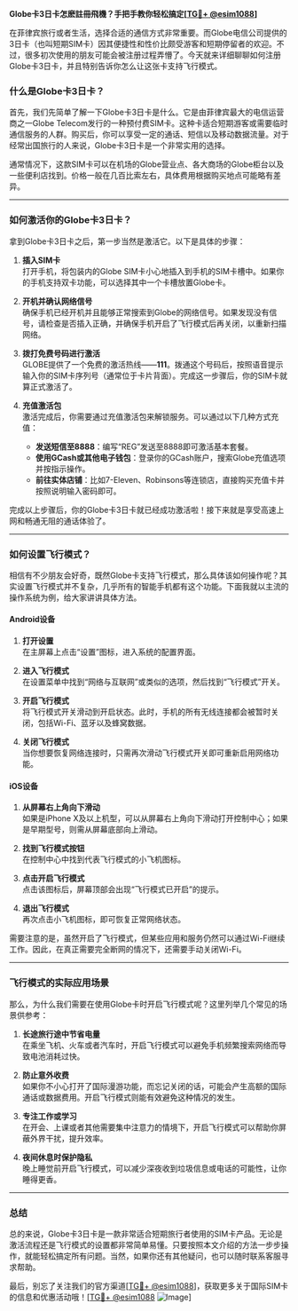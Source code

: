 **Globe卡3日卡怎麽註冊飛機？手把手教你轻松搞定[[TG💪+ @esim1088](https://t.me/s/esim1088)]**

在菲律宾旅行或者生活，选择合适的通信方式非常重要。而Globe电信公司提供的3日卡（也叫短期SIM卡）因其便捷性和性价比颇受游客和短期停留者的欢迎。不过，很多初次使用的朋友可能会被注册过程弄懵了。今天就来详细聊聊如何注册Globe卡3日卡，并且特别告诉你怎么让这张卡支持飞行模式。

### 什么是Globe卡3日卡？

首先，我们先简单了解一下Globe卡3日卡是什么。它是由菲律宾最大的电信运营商之一Globe Telecom发行的一种预付费SIM卡。这种卡适合短期游客或需要临时通信服务的人群。购买后，你可以享受一定的通话、短信以及移动数据流量。对于经常出国旅行的人来说，Globe卡3日卡是一个非常实用的选择。

通常情况下，这款SIM卡可以在机场的Globe营业点、各大商场的Globe柜台以及一些便利店找到。价格一般在几百比索左右，具体费用根据购买地点可能略有差异。

---

### 如何激活你的Globe卡3日卡？

拿到Globe卡3日卡之后，第一步当然是激活它。以下是具体的步骤：

1. **插入SIM卡**  
   打开手机，将包装内的Globe SIM卡小心地插入到手机的SIM卡槽中。如果你的手机支持双卡功能，可以选择其中一个卡槽放置Globe卡。

2. **开机并确认网络信号**  
   确保手机已经开机并且能够正常搜索到Globe的网络信号。如果发现没有信号，请检查是否插入正确，并确保手机开启了飞行模式后再关闭，以重新扫描网络。

3. **拨打免费号码进行激活**  
   GLOBE提供了一个免费的激活热线——**111**。拨通这个号码后，按照语音提示输入你的SIM卡序列号（通常位于卡片背面）。完成这一步骤后，你的SIM卡就算正式激活了。

4. **充值激活包**  
   激活完成后，你需要通过充值激活包来解锁服务。可以通过以下几种方式充值：
   - **发送短信至8888**：编写“REG”发送至8888即可激活基本套餐。
   - **使用GCash或其他电子钱包**：登录你的GCash账户，搜索Globe充值选项并按指示操作。
   - **前往实体店铺**：比如7-Eleven、Robinsons等连锁店，直接购买充值卡并按照说明输入密码即可。

完成以上步骤后，你的Globe卡3日卡就已经成功激活啦！接下来就是享受高速上网和畅通无阻的通话体验了。

---

### 如何设置飞行模式？

相信有不少朋友会好奇，既然Globe卡支持飞行模式，那么具体该如何操作呢？其实设置飞行模式并不复杂，几乎所有的智能手机都有这个功能。下面我就以主流的操作系统为例，给大家讲讲具体方法。

#### Android设备

1. **打开设置**  
   在主屏幕上点击“设置”图标，进入系统的配置界面。

2. **进入飞行模式**  
   在设置菜单中找到“网络与互联网”或类似的选项，然后找到“飞行模式”开关。

3. **开启飞行模式**  
   将飞行模式开关滑动到开启状态。此时，手机的所有无线连接都会被暂时关闭，包括Wi-Fi、蓝牙以及蜂窝数据。

4. **关闭飞行模式**  
   当你想要恢复网络连接时，只需再次滑动飞行模式开关即可重新启用网络功能。

#### iOS设备

1. **从屏幕右上角向下滑动**  
   如果是iPhone X及以上机型，可以从屏幕右上角向下滑动打开控制中心；如果是早期型号，则需从屏幕底部向上滑动。

2. **找到飞行模式按钮**  
   在控制中心中找到代表飞行模式的小飞机图标。

3. **点击开启飞行模式**  
   点击该图标后，屏幕顶部会出现“飞行模式已开启”的提示。

4. **退出飞行模式**  
   再次点击小飞机图标，即可恢复正常网络状态。

需要注意的是，虽然开启了飞行模式，但某些应用和服务仍然可以通过Wi-Fi继续工作。因此，在真正需要完全断网的情况下，还需要手动关闭Wi-Fi。

---

### 飞行模式的实际应用场景

那么，为什么我们需要在使用Globe卡时开启飞行模式呢？这里列举几个常见的场景供参考：

1. **长途旅行途中节省电量**  
   在乘坐飞机、火车或者汽车时，开启飞行模式可以避免手机频繁搜索网络而导致电池消耗过快。

2. **防止意外收费**  
   如果你不小心打开了国际漫游功能，而忘记关闭的话，可能会产生高额的国际通话或数据费用。开启飞行模式则能有效避免这种情况的发生。

3. **专注工作或学习**  
   在开会、上课或者其他需要集中注意力的情境下，开启飞行模式可以帮助你屏蔽外界干扰，提升效率。

4. **夜间休息时保护隐私**  
   晚上睡觉前开启飞行模式，可以减少深夜收到垃圾信息或电话的可能性，让你睡得更香。

---

### 总结

总的来说，Globe卡3日卡是一款非常适合短期旅行者使用的SIM卡产品。无论是激活流程还是飞行模式的设置都非常简单易懂。只要按照本文介绍的方法一步步操作，就能轻松搞定所有问题。当然，如果你还有其他疑问，也可以随时联系客服寻求帮助。

最后，别忘了关注我们的官方渠道[[TG💪+ @esim1088](https://t.me/s/esim1088)]，获取更多关于国际SIM卡的信息和优惠活动哦！[[TG💪+ @esim1088](https://t.me/s/esim1088) ![Image](https://i.postimg.cc/4NQfJmqS/Snipaste-2025-05-13-00-14-12.png)]